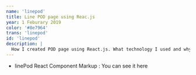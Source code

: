 ```yaml
---
name: 'linepod'
title: Line POD page using Reac.js
year: 1 Feburary 2019
color: '#8e7964'
trans: 'linepod'
id: 'linepod'
description: |
  How I created POD page using React.js. What technology I used and why.
---
```


<!-- ## Why did I re-do my website with Nuxt? -->

- linePod React Component Markup : <nuxt-link to="/">You can see it here</nuxt-link>